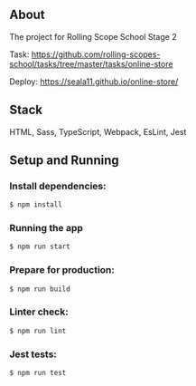 ## About

The project for Rolling Scope School Stage 2 

Task: https://github.com/rolling-scopes-school/tasks/tree/master/tasks/online-store

Deploy: https://seala11.github.io/online-store/

## Stack

HTML, Sass, TypeScript, Webpack, EsLint, Jest

## Setup and Running

### Install dependencies:

```bash
$ npm install
```

### Running the app

```bash
$ npm run start
```

### Prepare for production:

```bash
$ npm run build
```

### Linter check:

```bash
$ npm run lint
```

### Jest tests:

```bash
$ npm run test
```
